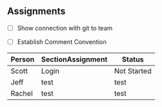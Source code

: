## Assignments

- [ ] Show connection with git to team
- [ ] Establish Comment Convention


Person | SectionAssignment | Status
------ | ----------------- | ------
Scott | Login | Not Started
Jeff | test | test
Rachel | test | test
